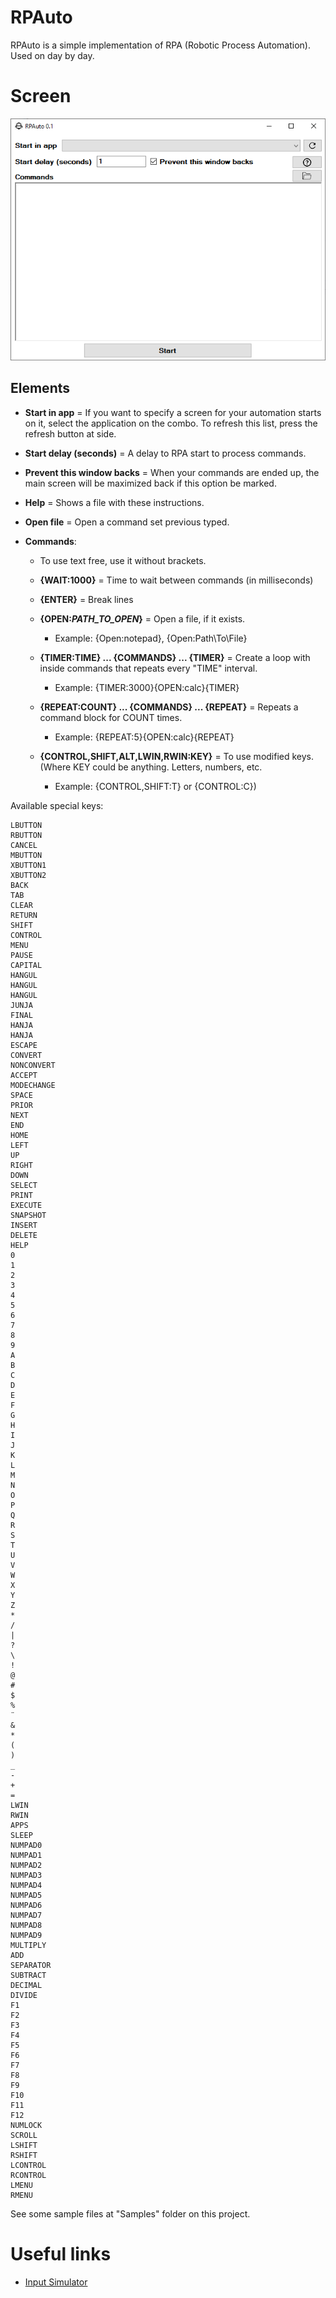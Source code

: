 # RPAuto

RPAuto is a simple implementation of RPA (Robotic Process Automation). Used on day by day.

# Screen

![Screen](./Images/screen.png)

## Elements

- **Start in app** = If you want to specify a screen for your automation starts on it, select the application on the combo. To refresh this list, press the refresh button at side.

- **Start delay (seconds)** = A delay to RPA start to process commands.

- **Prevent this window backs** = When your commands are ended up, the main screen will be maximized back if this option be marked.

- **Help** = Shows a file with these instructions.

- **Open file** = Open a command set previous typed.

- **Commands**:

    - To use text free, use it without brackets.

    - **{WAIT:1000}** = Time to wait between commands (in milliseconds)

    - **{ENTER}** = Break lines

    - **{OPEN:*PATH_TO_OPEN*}** = Open a file, if it exists. 
        - Example: {Open:notepad}, {Open:Path\To\File}

    - **{TIMER:TIME} ... {COMMANDS} ... {TIMER}** = Create a loop with inside commands that repeats every "TIME" interval. 
        - Example: {TIMER:3000}{OPEN:calc}{TIMER}

    - **{REPEAT:COUNT} ... {COMMANDS} ... {REPEAT}** = Repeats a command block for COUNT times.
        - Example: {REPEAT:5}{OPEN:calc}{REPEAT}

    - **{CONTROL,SHIFT,ALT,LWIN,RWIN:KEY}** = To use modified keys. (Where KEY could be anything. Letters, numbers, etc. 
        - Example: {CONTROL,SHIFT:T} or {CONTROL:C})


Available special keys:

	LBUTTON
	RBUTTON
	CANCEL
	MBUTTON
	XBUTTON1
	XBUTTON2
	BACK
	TAB
	CLEAR
	RETURN
	SHIFT
	CONTROL
	MENU
	PAUSE
	CAPITAL
	HANGUL
	HANGUL
	HANGUL
	JUNJA
	FINAL
	HANJA
	HANJA
	ESCAPE
	CONVERT
	NONCONVERT
	ACCEPT
	MODECHANGE
	SPACE
	PRIOR
	NEXT
	END
	HOME
	LEFT
	UP
	RIGHT
	DOWN
	SELECT
	PRINT
	EXECUTE
	SNAPSHOT
	INSERT
	DELETE
	HELP
	0
	1
	2
	3
	4
	5
	6
	7
	8
	9
	A
	B
	C
	D
	E
	F
	G
	H
	I
	J
	K
	L
	M
	N
	O
	P
	Q
	R
	S
	T
	U
	V
	W
	X
	Y
	Z
    *
    /
    |
    ?
    \
    !
    @
    #
    $
    %
    ¨
    &
    *
    (
    )
    _
    -
    +
    =
	LWIN
	RWIN
	APPS
	SLEEP
	NUMPAD0
	NUMPAD1
	NUMPAD2
	NUMPAD3
	NUMPAD4
	NUMPAD5
	NUMPAD6
	NUMPAD7
	NUMPAD8
	NUMPAD9
	MULTIPLY
	ADD
	SEPARATOR
	SUBTRACT
	DECIMAL
	DIVIDE
	F1
	F2
	F3
	F4
	F5
	F6
	F7
	F8
	F9
	F10
	F11
	F12
	NUMLOCK
	SCROLL
	LSHIFT
	RSHIFT
	LCONTROL
	RCONTROL
	LMENU
	RMENU

See some sample files at "Samples" folder on this project.



# Useful links

- [Input Simulator](http://inputsimulator.codeplex.com/)
